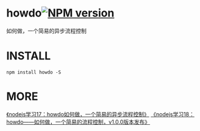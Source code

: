 # howdo[![NPM version](https://img.shields.io/npm/v/howdo.svg?style=flat)](https://npmjs.org/package/howdo)
如何做，一个简易的异步流程控制


# INSTALL
```
npm install howdo -S
```


# MORE
[《nodejs学习17：howdo如何做，一个简易的异步流程控制》](http://qianduanblog.com/post/nodejs-learning-17-howdo-a-simple-workflow-solutions.html)
[《nodejs学习18：howdo——如何做，一个简易的流程控制，v1.0.0版本发布》](http://qianduanblog.com/post/nodejs-learning-18-howdo-how-to-do-a-simple-flow-control-v1-0-0-release.html)
